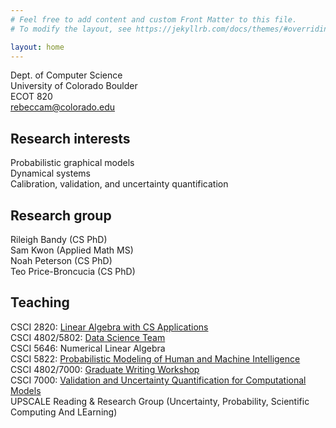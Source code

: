 ```yaml
---
# Feel free to add content and custom Front Matter to this file.
# To modify the layout, see https://jekyllrb.com/docs/themes/#overriding-theme-defaults

layout: home
---
```

Dept. of Computer Science  
University of Colorado Boulder  
ECOT 820  
rebeccam@colorado.edu

## Research interests
Probabilistic graphical models  
Dynamical systems  
Calibration, validation, and uncertainty quantification  

## Research group  
Rileigh Bandy (CS PhD)  
Sam Kwon (Applied Math MS)  
Noah Peterson (CS PhD)  
Teo Price-Broncucia (CS PhD)

## Teaching
CSCI 2820: [Linear Algebra with CS Applications](syllabus-2820.pdf)  
CSCI 4802/5802: [Data Science Team](syllabus-ds.pdf)  
CSCI 5646: Numerical Linear Algebra  
CSCI 5822: [Probabilistic Modeling of Human and Machine Intelligence](syllabus-5822.pdf)  
CSCI 4802/7000: [Graduate Writing Workshop](syllabus-writing.pdf)  
CSCI 7000: [Validation and Uncertainty Quantification for Computational Models](syllabus-7000.pdf)  
UPSCALE Reading & Research Group (Uncertainty, Probability, Scientific Computing And LEarning)

